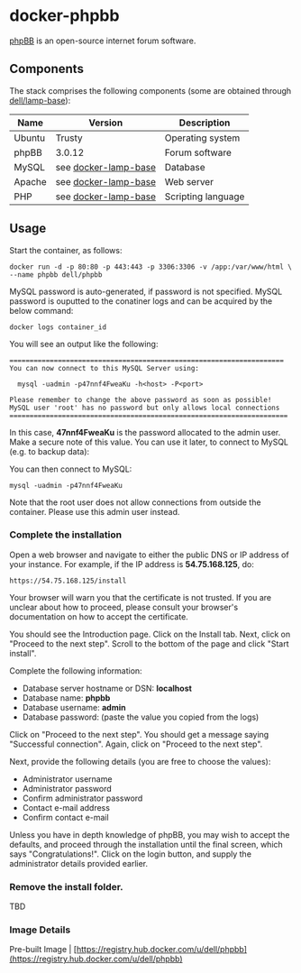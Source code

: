 # docker-phpbb
[phpBB](https://www.phpbb.com/) is an open-source internet forum software.

## Components
The stack comprises the following components (some are obtained through [dell/lamp-base](https://github.com/dell-cloud-marketplace/docker-lamp-base)):

Name       | Version                 | Description
-----------|-------------------------|------------------------------
Ubuntu     | Trusty                  | Operating system
phpBB      | 3.0.12                  | Forum software
MySQL      | see [docker-lamp-base](https://github.com/dell-cloud-marketplace/docker-lamp-base) | Database
Apache     | see [docker-lamp-base](https://github.com/dell-cloud-marketplace/docker-lamp-base) | Web server
PHP        | see [docker-lamp-base](https://github.com/dell-cloud-marketplace/docker-lamp-base) | Scripting language


## Usage
Start the container, as follows:

    docker run -d -p 80:80 -p 443:443 -p 3306:3306 -v /app:/var/www/html \
    --name phpbb dell/phpbb

MySQL password is auto-generated, if password is not specified. MySQL password is ouputted to the conatiner logs and can be acquired by the below command:

    docker logs container_id

You will see an output like the following:

    ====================================================================
    You can now connect to this MySQL Server using:

      mysql -uadmin -p47nnf4FweaKu -h<host> -P<port>

    Please remember to change the above password as soon as possible!
    MySQL user 'root' has no password but only allows local connections
    =====================================================================

In this case, **47nnf4FweaKu** is the password allocated to the admin user. Make a secure note of this value. You can use it later, to connect to MySQL (e.g. to backup data):

You can then connect to MySQL:

    mysql -uadmin -p47nnf4FweaKu

Note that the root user does not allow connections from outside the container. Please use this admin user instead.


### Complete the installation

Open a web browser and navigate to either the public DNS or IP address of your instance. For example, if the IP address is **54.75.168.125**, do:

    https://54.75.168.125/install

Your browser will warn you that the certificate is not trusted. If you are unclear about how to proceed, please consult your browser's documentation on how to accept the certificate.

You should see the Introduction page. Click on the Install tab. Next, click on "Proceed to the next step". Scroll to the bottom of the page and click "Start install".

Complete the following information:

* Database server hostname or DSN: **localhost**
* Database name: **phpbb**
* Database username: **admin**
* Database password: (paste the value you copied from the logs)

Click on "Proceed to the next step". You should get a message saying "Successful connection". Again, click on "Proceed to the next step".

Next, provide the following details (you are free to choose the values):

* Administrator username
* Administrator password
* Confirm administrator password
* Contact e-mail address
* Confirm contact e-mail

Unless you have in depth knowledge of phpBB, you may wish to accept the defaults, and proceed through the installation until the final screen, which says "Congratulations!". Click on the login button, and supply the administrator details provided earlier.

### Remove the **install** folder.
TBD

### Image Details

Pre-built Image   | [https://registry.hub.docker.com/u/dell/phpbb](https://registry.hub.docker.com/u/dell/phpbb) 
